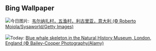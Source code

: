 ## Bing Wallpaper
![](https://www.bing.com/th?id=OHR.VernazzaItaly_ZH-CN6245826569_UHD.jpg&w=1000)今日图片: &nbsp;[韦尔纳扎村，五渔村，利古里亚，意大利 (© Roberto Moiola/Sysaworld/Getty Images)](https://www.bing.com/th?id=OHR.VernazzaItaly_ZH-CN6245826569_UHD.jpg)
<br><br/>
![](https://www.bing.com/th?id=OHR.MuseumWhale_EN-US2412212162_UHD.jpg&w=1000)Today: [Blue whale skeleton in the Natural History Museum, London, England (© Bailey-Cooper Photography/Alamy)](https://www.bing.com/th?id=OHR.MuseumWhale_EN-US2412212162_UHD.jpg)
<br><br/>
